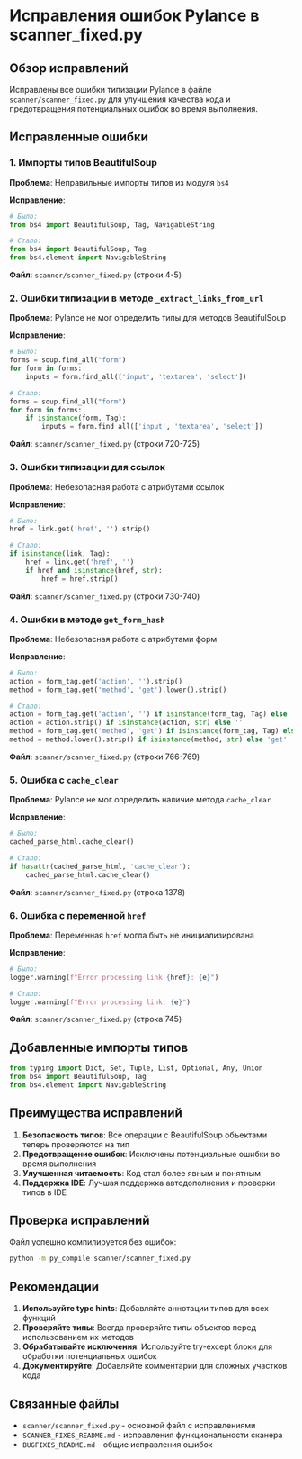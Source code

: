 # Исправления ошибок Pylance в scanner_fixed.py

## Обзор исправлений

Исправлены все ошибки типизации Pylance в файле `scanner/scanner_fixed.py` для улучшения качества кода и предотвращения потенциальных ошибок во время выполнения.

## Исправленные ошибки

### 1. Импорты типов BeautifulSoup

**Проблема**: Неправильные импорты типов из модуля `bs4`

**Исправление**:

```python
# Было:
from bs4 import BeautifulSoup, Tag, NavigableString

# Стало:
from bs4 import BeautifulSoup, Tag
from bs4.element import NavigableString
```

**Файл**: `scanner/scanner_fixed.py` (строки 4-5)

### 2. Ошибки типизации в методе `_extract_links_from_url`

**Проблема**: Pylance не мог определить типы для методов BeautifulSoup

**Исправление**:

```python
# Было:
forms = soup.find_all("form")
for form in forms:
    inputs = form.find_all(['input', 'textarea', 'select'])

# Стало:
forms = soup.find_all("form")
for form in forms:
    if isinstance(form, Tag):
        inputs = form.find_all(['input', 'textarea', 'select'])
```

**Файл**: `scanner/scanner_fixed.py` (строки 720-725)

### 3. Ошибки типизации для ссылок

**Проблема**: Небезопасная работа с атрибутами ссылок

**Исправление**:

```python
# Было:
href = link.get('href', '').strip()

# Стало:
if isinstance(link, Tag):
    href = link.get('href', '')
    if href and isinstance(href, str):
        href = href.strip()
```

**Файл**: `scanner/scanner_fixed.py` (строки 730-740)

### 4. Ошибки в методе `get_form_hash`

**Проблема**: Небезопасная работа с атрибутами форм

**Исправление**:

```python
# Было:
action = form_tag.get('action', '').strip()
method = form_tag.get('method', 'get').lower().strip()

# Стало:
action = form_tag.get('action', '') if isinstance(form_tag, Tag) else ''
action = action.strip() if isinstance(action, str) else ''
method = form_tag.get('method', 'get') if isinstance(form_tag, Tag) else 'get'
method = method.lower().strip() if isinstance(method, str) else 'get'
```

**Файл**: `scanner/scanner_fixed.py` (строки 766-769)

### 5. Ошибка с `cache_clear`

**Проблема**: Pylance не мог определить наличие метода `cache_clear`

**Исправление**:

```python
# Было:
cached_parse_html.cache_clear()

# Стало:
if hasattr(cached_parse_html, 'cache_clear'):
    cached_parse_html.cache_clear()
```

**Файл**: `scanner/scanner_fixed.py` (строка 1378)

### 6. Ошибка с переменной `href`

**Проблема**: Переменная `href` могла быть не инициализирована

**Исправление**:

```python
# Было:
logger.warning(f"Error processing link {href}: {e}")

# Стало:
logger.warning(f"Error processing link: {e}")
```

**Файл**: `scanner/scanner_fixed.py` (строка 745)

## Добавленные импорты типов

```python
from typing import Dict, Set, Tuple, List, Optional, Any, Union
from bs4 import BeautifulSoup, Tag
from bs4.element import NavigableString
```

## Преимущества исправлений

1. **Безопасность типов**: Все операции с BeautifulSoup объектами теперь проверяются на тип
2. **Предотвращение ошибок**: Исключены потенциальные ошибки во время выполнения
3. **Улучшенная читаемость**: Код стал более явным и понятным
4. **Поддержка IDE**: Лучшая поддержка автодополнения и проверки типов в IDE

## Проверка исправлений

Файл успешно компилируется без ошибок:

```bash
python -m py_compile scanner/scanner_fixed.py
```

## Рекомендации

1. **Используйте type hints**: Добавляйте аннотации типов для всех функций
2. **Проверяйте типы**: Всегда проверяйте типы объектов перед использованием их методов
3. **Обрабатывайте исключения**: Используйте try-except блоки для обработки потенциальных ошибок
4. **Документируйте**: Добавляйте комментарии для сложных участков кода

## Связанные файлы

- `scanner/scanner_fixed.py` - основной файл с исправлениями
- `SCANNER_FIXES_README.md` - исправления функциональности сканера
- `BUGFIXES_README.md` - общие исправления ошибок
